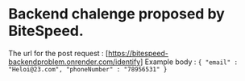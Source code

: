 # Backend chalenge proposed by BiteSpeed.

The url for the post request : [https://bitespeed-backendproblem.onrender.com/identify]
Example body : ``` {
    "email" : "Heloi@23.com",
    "phoneNumber" : "78956531"
} ```

